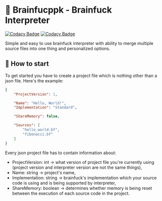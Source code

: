 # 💫 Brainfucppk - Brainfuck Interpreter

[![Codacy Badge](https://api.codacy.com/project/badge/Grade/1ac05cea2b5e4e9b8e5d445345529c5b)](https://app.codacy.com/gh/Milo46/brainfucppk?utm_source=github.com&utm_medium=referral&utm_content=Milo46/brainfucppk&utm_campaign=Badge_Grade_Settings)
[![Codacy Badge](https://app.codacy.com/project/badge/Grade/cca2ef348b2e449fb29015a63482827b)](https://www.codacy.com/gh/Milo46/brainfuck-interpreter/dashboard?utm_source=github.com&amp;utm_medium=referral&amp;utm_content=Milo46/brainfuck-interpreter&amp;utm_campaign=Badge_Grade)

Simple and easy to use brainfuck interpreter with ability to merge
multiple source files into one thing and personalized options.

## 📖 How to start

To get started you have to create a project file which is
nothing other than a json file. Here's the example:

```json
{
    "ProjectVersion": 1,

    "Name": "Hello, World!",
    "Implementation": "Standard",

    "ShareMemory": false,

    "Sources": [
        "hello_world.bf",
        "fibonacci.bf"
    ]
}
```

Every json project file has to contain information about:
-   ProjectVersion: int -> what version of project file you're currently using (project version and interpreter version are not the same things),
-   Name: string -> project's name,
-   Implementation: string -> brainfuck's implementation which your source code is using and is being supported by interpreter,
-   ShareMemory: boolean -> determines whether memory is being reset between the execution of each source code in the project.
